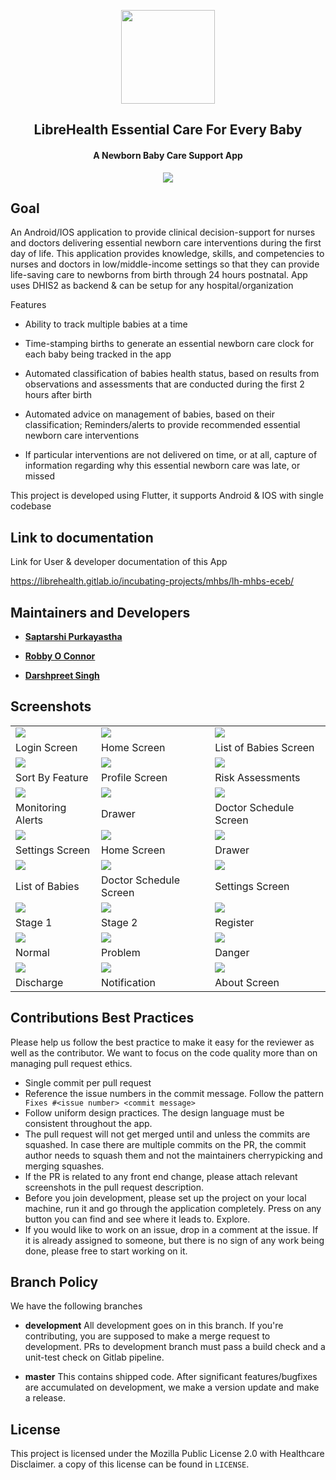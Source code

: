 <div align="center">
<p align="center"><img src="assets/app_icon.png" width="150"></p> 
<h2 align="center"><b>LibreHealth Essential Care For Every Baby</b></h2>
<h4 align="center">A Newborn Baby Care Support App</h4>
<p align="center"><img src="https://f-droid.org/wiki/images/0/06/F-Droid-button_get-it-on.png"></a></p> 
</div>

</div>

## Goal

An Android/IOS application to provide clinical decision-support for nurses and doctors delivering essential newborn care interventions during the first day of life. This application provides knowledge, skills, and competencies to nurses and doctors in low/middle-income settings so that they can provide life-saving care to newborns from birth through 24 hours postnatal. App uses DHIS2 as backend & can be setup for any hospital/organization

Features

- Ability to track multiple babies at a time

- Time-stamping births to generate an essential newborn care clock for each baby being tracked in the app

- Automated classification of babies health status, based on results from observations and assessments that are conducted during the first 2 hours after birth

- Automated advice on management of babies, based on their classification; Reminders/alerts to provide recommended essential newborn care interventions

- If particular interventions are not delivered on time, or at all, capture of information regarding why this essential newborn care was late, or missed

This project is developed using Flutter, it supports Android & IOS with single codebase

## Link to documentation 

Link for User & developer documentation of this App

https://librehealth.gitlab.io/incubating-projects/mhbs/lh-mhbs-eceb/
  
  


## Maintainers and Developers

* [**Saptarshi Purkayastha**](https://gitlab.com/sunbiz)

* [**Robby O Connor**](https://gitlab.com/robbyoconnor)

* [**Darshpreet Singh**](https://gitlab.com/Darshpreet2000)


## Screenshots

|   |  | |
| ------ | ------ | ------ | 
|<img src="/screenshots/Login.png"  align="top"> |  <img src="/screenshots/Home.png" align="top">| <img src="/screenshots/List_of_Babies.png" align="top"> |
| Login Screen  |Home Screen  |List of Babies Screen  
| <img src="/screenshots/sortby.png" align="top">| <img src="/screenshots/Profile.png" align="top">|<img src="/screenshots/risk_assessments.png" align="top">|
|Sort By Feature  | Profile Screen | Risk Assessments|
| <img src="/screenshots/monitoring_alerts.png" align="top">| <img src="/screenshots/drawer.png" align="top">|<img src="/screenshots/doctor_schedule.png" align="top">|
|Monitoring Alerts  | Drawer  | Doctor Schedule Screen|
| <img src="/screenshots/settings.png" align="top">| <img src="/screenshots/home_dark.png" align="top">|<img src="/screenshots/drawer_dark.png" align="top">|
|Settings Screen | Home Screen | Drawer |
| <img src="/screenshots/list_of_babies_dark.png" align="top">| <img src="/screenshots/doctor_schedule_dark.png" align="top">|<img src="/screenshots/settings_dark.png" align="top">|
| List of Babies | Doctor Schedule Screen | Settings Screen |
| <img src="/screenshots/stage1.png" align="top">| <img src="/screenshots/stage2.png" align="top">|<img src="/screenshots/register.png" align="top">|
| Stage 1 | Stage 2 | Register |
| <img src="/screenshots/normal.png" align="top">| <img src="/screenshots/problem.png" align="top">|<img src="/screenshots/danger.png" align="top">|
| Normal | Problem | Danger |
| <img src="/screenshots/discharge.png" align="top">| <img src="/screenshots/notify.png" align="top">|<img src="/screenshots/about.png" align="top">|
| Discharge | Notification | About Screen |



## Contributions Best Practices

Please help us follow the best practice to make it easy for the reviewer as well as the contributor. We want to focus on the code quality more than on managing pull request ethics.

* Single commit per pull request
* Reference the issue numbers in the commit message. Follow the pattern ``` Fixes #<issue number> <commit message>```
* Follow uniform design practices. The design language must be consistent throughout the app.
* The pull request will not get merged until and unless the commits are squashed. In case there are multiple commits on the PR, the commit author needs to squash them and not the maintainers cherrypicking and merging squashes.
* If the PR is related to any front end change, please attach relevant screenshots in the pull request description.
* Before you join development, please set up the project on your local machine, run it and go through the application completely. Press on any button you can find and see where it leads to. Explore.
* If you would like to work on an issue, drop in a comment at the issue. If it is already assigned to someone, but there is no sign of any work being done, please free to start working on it.

## Branch Policy

We have the following branches

* **development**  All development goes on in this branch. If you're contributing, you are supposed to make a merge request to development. PRs to development branch must pass a build check and a unit-test check on Gitlab pipeline.

* **master** This contains shipped code. After significant features/bugfixes are accumulated on development, we make a version update and make a release.

## License

This project is licensed under the Mozilla Public License 2.0 with Healthcare Disclaimer. a copy of this license can be found in `LICENSE`.
